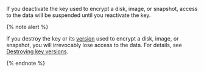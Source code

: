 If you deactivate the key used to encrypt a disk, image, or snapshot, access to the data will be suspended until you reactivate the key.

{% note alert %}

If you destroy the key or its [version](../../kms/concepts/version.md) used to encrypt a disk, image, or snapshot, you will irrevocably lose access to the data. For details, see [Destroying key versions](../../kms/concepts/version.md#version-distruct).

{% endnote %}
